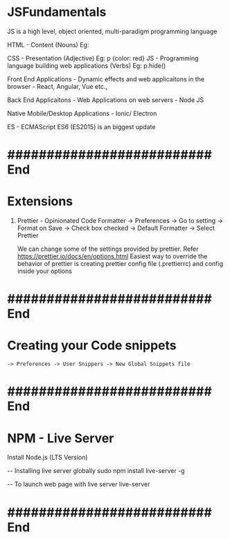 # JSFundamentals

JS is a high level, object oriented, multi-paradigm programming language

HTML - Content (Nouns)
Eg: <p></p>
CSS - Presentation (Adjective)
Eg: p {color: red}
JS - Programming language building web applications (Verbs)
Eg: p.hide()

Front End Applications - Dynamic effects and web applicaitons in the browser - React, Angular, Vue etc.,

Back End Applicaitons - Web Applications on web servers - Node JS

Native Mobile/Desktop Applications - Ionic/ Electron

ES - ECMAScript
ES6 (ES2015) is an biggest update

# ########################## End

# Extensions

1. Prettier - Opinionated Code Formatter
   -> Preferences -> Go to setting -> Format on Save -> Check box checked -> Default Formatter -> Select Prettier

   We can change some of the settings provided by prettier. Refer https://prettier.io/docs/en/options.html
   Easiest way to override the behavior of prettier is creating prettier config file (.prettierrc) and config inside your options

# ########################## End

# Creating your Code snippets

    -> Preferences -> User Snippers -> New Global Snippets file

# ########################## End

# NPM - Live Server

Install Node.js (LTS Version)

-- Installing live server globally
sudo npm install live-server -g

-- To launch web page with live server
live-server

# ########################## End
